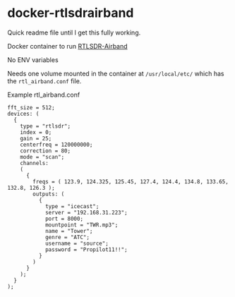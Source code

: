 # docker-rtlsdrairband

Quick readme file until I get this fully working.

Docker container to run [RTLSDR-Airband](https://github.com/szpajder/RTLSDR-Airband)
 
No ENV variables

Needs one volume mounted in the container at `/usr/local/etc/` which has the `rtl_airband.conf` file.

Example rtl_airband.conf

```
fft_size = 512;
devices: (
  {
    type = "rtlsdr";
    index = 0;
    gain = 25;
    centerfreq = 120000000;
    correction = 80;
    mode = "scan";
    channels:
    (
      {
        freqs = ( 123.9, 124.325, 125.45, 127.4, 124.4, 134.8, 133.65, 132.8, 126.3 );
        outputs: (
          {
            type = "icecast";
            server = "192.168.31.223";
            port = 8000;
            mountpoint = "TWR.mp3";
            name = "Tower";
            genre = "ATC";
            username = "source";
            password = "Propilot11!!";
          }
        )
      }
    );
  }
);
```
